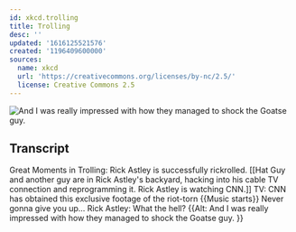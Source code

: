 ```yaml
---
id: xkcd.trolling
title: Trolling
desc: ''
updated: '1616125521576'
created: '1196409600000'
sources:
  name: xkcd
  url: 'https://creativecommons.org/licenses/by-nc/2.5/'
  license: Creative Commons 2.5
---
```

![And I was really impressed with how they managed to shock the Goatse guy.](https://imgs.xkcd.com/comics/trolling.png)

## Transcript
Great Moments in Trolling: Rick Astley is successfully rickrolled.
[[Hat Guy and another guy are in Rick Astley's backyard, hacking into his cable TV connection and reprogramming it.
Rick Astley is watching CNN.]]
TV: CNN has obtained this exclusive footage of the riot-torn <czzzht> {{Music starts}} Never gonna give you up... 
Rick Astley: What the hell?
{{Alt: And I was really impressed with how they managed to shock the Goatse guy. }}
